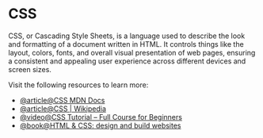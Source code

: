 # CSS

CSS, or Cascading Style Sheets, is a language used to describe the look and formatting of a document written in HTML. It controls things like the layout, colors, fonts, and overall visual presentation of web pages, ensuring a consistent and appealing user experience across different devices and screen sizes.

Visit the following resources to learn more:

- [@article@CSS MDN Docs](https://developer.mozilla.org/en-US/docs/Learn_web_development/Core/Styling_basics/What_is_CSS)
- [@article@CSS | Wikipedia](https://en.wikipedia.org/wiki/CSS)
- [@video@CSS Tutorial – Full Course for Beginners](https://www.youtube.com/watch?v=OXGznpKZ_sA)
- [@book@HTML & CSS: design and build websites](https://sites.math.duke.edu/courses/math_everywhere/assets/techRefs/HTML%20and%20CSS-%20Design%20and%20Build%20Websites_Jon%20Duckett_2011.pdf)
